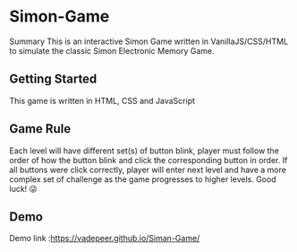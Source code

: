 # Simon-Game
Summary
This is an interactive Simon Game written in VanillaJS/CSS/HTML to simulate the classic Simon Electronic Memory Game.

## Getting Started
This game is written in HTML, CSS and JavaScript

## Game Rule
Each level will have different set(s) of button blink, player must follow the order of how the button blink and click the corresponding button in order. If all buttons were click correctly, player will enter next level and have a more complex set of challenge as the game progresses to higher levels. Good luck! 😜

## Demo
Demo link :https://vadepeer.github.io/Siman-Game/



